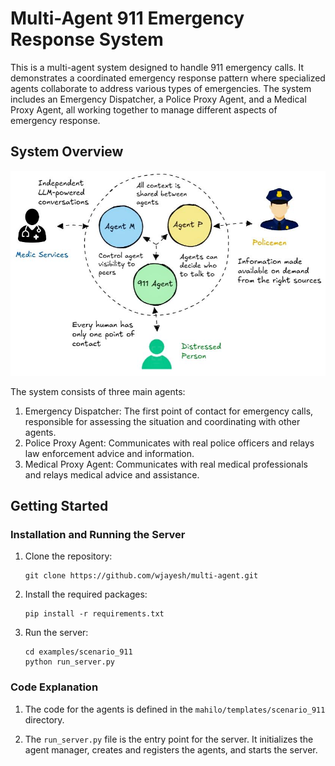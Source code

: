 # Multi-Agent 911 Emergency Response System

This is a multi-agent system designed to handle 911 emergency calls. It demonstrates a coordinated emergency response pattern where specialized agents collaborate to address various types of emergencies. The system includes an Emergency Dispatcher, a Police Proxy Agent, and a Medical Proxy Agent, all working together to manage different aspects of emergency response.

## System Overview

![911 Emergency Response System](../../assets/scenario_911.png)

The system consists of three main agents:

1. Emergency Dispatcher: The first point of contact for emergency calls, responsible for assessing the situation and coordinating with other agents.
2. Police Proxy Agent: Communicates with real police officers and relays law enforcement advice and information.
3. Medical Proxy Agent: Communicates with real medical professionals and relays medical advice and assistance.

## Getting Started

### Installation and Running the Server

1. Clone the repository:
   ```
   git clone https://github.com/wjayesh/multi-agent.git
   ```

2. Install the required packages:
   ```
   pip install -r requirements.txt
   ```

3. Run the server:
   ```
   cd examples/scenario_911
   python run_server.py
   ```

### Code Explanation

1. The code for the agents is defined in the `mahilo/templates/scenario_911` directory.

2. The `run_server.py` file is the entry point for the server. It initializes the agent manager, creates and registers the agents, and starts the server.

